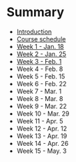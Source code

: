 # Summary

* [Introduction](README.md)
* [Course schedule](course-schedule.md)
* [Week 1 - Jan. 18](week-1-118.md)
* [Week 2 - Jan. 25](week-2---125.md)
* [Week 3 - Feb. 1](week-3---21.md)
* Week 4 - Feb. 8
* Week 5 - Feb. 15
* Week 6 - Feb. 22
* Week 7 - Mar. 1
* Week 8 - Mar. 8
* Week 9 - Mar. 22
* Week 10 - Mar. 29
* Week 11 - Apr. 5
* Week 12 - Apr. 12
* Week 13 - Apr. 19
* Week 14 - Apr. 26
* Week 15 - May. 3

